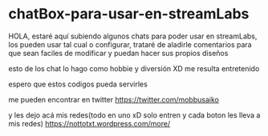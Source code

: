 # chatBox-para-usar-en-streamLabs


HOLA, estaré aquí subiendo algunos chats para poder usar en streamLabs, los pueden usar tal cual o configurar, trataré de aladirle comentarios para que sean faciles de modificar y puedan hacer sus propios diseños

esto de los chat lo hago como hobbie y diversión XD me resulta entretenido

espero que estos codigos pueda servirles

me pueden encontrar en twitter https://twitter.com/mobbusaiko

y les dejo acá mis redes(todo en uno xD solo entren y cada boton les lleva a mis redes)
https://nottotxt.wordpress.com/more/
